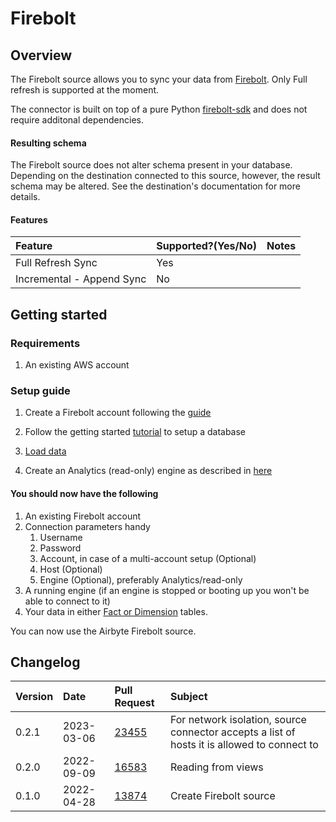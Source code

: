 # Firebolt

## Overview

The Firebolt source allows you to sync your data from [Firebolt](https://www.firebolt.io/). Only Full refresh is supported at the moment.

The connector is built on top of a pure Python [firebolt-sdk](https://pypi.org/project/firebolt-sdk/) and does not require additonal dependencies.

#### Resulting schema

The Firebolt source does not alter schema present in your database. Depending on the destination connected to this source, however, the result schema may be altered. See the destination's documentation for more details.

#### Features

| Feature | Supported?\(Yes/No\) | Notes |
| :--- | :--- | :--- |
| Full Refresh Sync | Yes |  |
| Incremental - Append Sync | No |  |

## Getting started

### Requirements

1. An existing AWS account


### Setup guide

1. Create a Firebolt account following the [guide](https://docs.firebolt.io/managing-your-account/creating-an-account.html)

1. Follow the getting started [tutorial](https://docs.firebolt.io/getting-started.html) to setup a database

1. [Load data](https://docs.firebolt.io/loading-data/loading-data.html)

1. Create an Analytics (read-only) engine as described in [here](https://docs.firebolt.io/working-with-engines/working-with-engines-using-the-firebolt-manager.html)


#### You should now have the following

1. An existing Firebolt account
1. Connection parameters handy
    1. Username
    1. Password
    1. Account, in case of a multi-account setup (Optional)
    1. Host (Optional)
    1. Engine (Optional), preferably Analytics/read-only
1. A running engine (if an engine is stopped or booting up you won't be able to connect to it)
1. Your data in either [Fact or Dimension](https://docs.firebolt.io/working-with-tables.html#fact-and-dimension-tables) tables.

You can now use the Airbyte Firebolt source.

## Changelog

| Version | Date | Pull Request | Subject |
| :--- | :--- | :--- | :--- |
| 0.2.1 | 2023-03-06 | [23455](https://github.com/airbytehq/airbyte/pull/23455)   | For network isolation, source connector accepts a list of hosts it is allowed to connect to |
| 0.2.0 | 2022-09-09 | [16583](https://github.com/airbytehq/airbyte/pull/16583)   | Reading from views |
| 0.1.0 | 2022-04-28 | [13874](https://github.com/airbytehq/airbyte/pull/13874)   | Create Firebolt source |